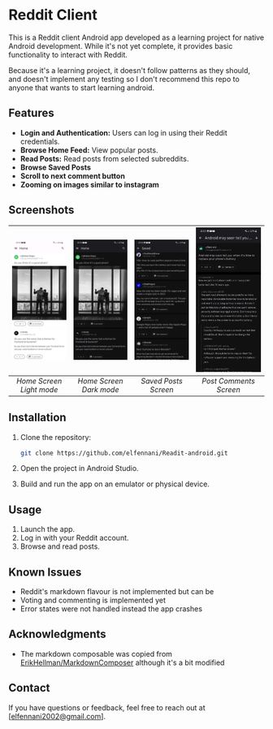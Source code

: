 # Reddit Client

This is a Reddit client Android app developed as a learning project for native Android development.
While it's not yet complete, it provides basic functionality to interact with Reddit.

Because it's a learning project, it doesn't follow patterns as they should, and doesn't implement
any testing so I don't recommend this repo to anyone that wants to start learning android.

## Features

- **Login and Authentication:** Users can log in using their Reddit credentials.
- **Browse Home Feed:** View popular posts.
- **Read Posts:** Read posts from selected subreddits.
- **Browse Saved Posts**
- **Scroll to next comment button**
- **Zooming on images similar to instagram**

## Screenshots

| ![Screenshot 1](screenshots/Screenshot-1.jpg) | ![Screenshot 2](screenshots/Screenshot-2.jpg) | ![Screenshot 3](screenshots/Screenshot-3.jpg) | ![Screenshot 4](screenshots/Screenshot-4.jpg) |
|:---------------------------------------------:|:---------------------------------------------:|:---------------------------------------------:|:---------------------------------------------:|
|           *Home Screen Light mode*            |            *Home Screen Dark mode*            |             *Saved Posts Screen*              |            *Post Comments Screen*             |


## Installation

1. Clone the repository:

    ```bash
    git clone https://github.com/elfennani/Readit-android.git
    ```

2. Open the project in Android Studio.

3. Build and run the app on an emulator or physical device.

## Usage

1. Launch the app.
2. Log in with your Reddit account.
3. Browse and read posts.

## Known Issues

- Reddit's markdown flavour is not implemented but can be
- Voting and commenting is implemented yet
- Error states were not handled instead the app crashes

## Acknowledgments

- The markdown composable was copied
  from [ErikHellman/MarkdownComposer](https://github.com/ErikHellman/MarkdownComposer) although it's
  a bit modified

## Contact

If you have questions or feedback, feel free to reach out at [elfennani2002@gmail.com].

